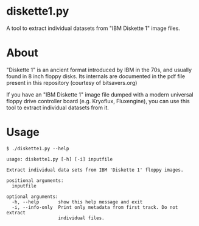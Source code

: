 # diskette1.py

A tool to extract individual datasets from "IBM Diskette 1" image files.


# About

"Diskette 1" is an ancient format introduced by IBM in the 70s, and usually found in 8 inch floppy disks. Its internals are documented in the pdf file present in this repository (courtesy of bitsavers.org)

If you have an "IBM Diskette 1" image file dumped with a modern universal floppy drive controller board (e.g. Kryoflux, Fluxengine), you can use this tool to extract individual datasets from it.


# Usage

```
$ ./diskette1.py --help

usage: diskette1.py [-h] [-i] inputfile

Extract individual data sets from IBM 'Diskette 1' floppy images.

positional arguments:
  inputfile

optional arguments:
  -h, --help       show this help message and exit
  -i, --info-only  Print only metadata from first track. Do not extract
                   individual files.
```

